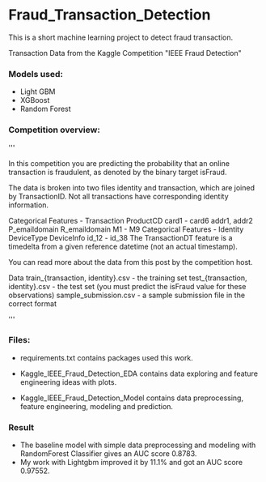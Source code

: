 # Fraud_Transaction_Detection
This is a short machine learning project to detect fraud transaction.

Transaction Data from the Kaggle Competition "IEEE Fraud Detection"

### Models used:
- Light GBM
- XGBoost
- Random Forest

### Competition overview:

'''

In this competition you are predicting the probability that an online transaction is fraudulent, as denoted by the binary target isFraud.

The data is broken into two files identity and transaction, which are joined by TransactionID. Not all transactions have corresponding identity information.

Categorical Features - Transaction
ProductCD
card1 - card6
addr1, addr2
P_emaildomain
R_emaildomain
M1 - M9
Categorical Features - Identity
DeviceType
DeviceInfo
id_12 - id_38
The TransactionDT feature is a timedelta from a given reference datetime (not an actual timestamp).

You can read more about the data from this post by the competition host.

Data
train_{transaction, identity}.csv - the training set
test_{transaction, identity}.csv - the test set (you must predict the isFraud value for these observations)
sample_submission.csv - a sample submission file in the correct format

'''

### Files:

- requirements.txt contains packages used this work.

- Kaggle_IEEE_Fraud_Detection_EDA contains data exploring and feature engineering ideas with plots.

- Kaggle_IEEE_Fraud_Detection_Model contains data preprocessing, feature engineering, modeling and prediction.

### Result
- The baseline model with simple data preprocessing and modeling with RandomForest Classifier gives an AUC score 0.8783. 
- My work with Lightgbm improved it by 11.1% and got an AUC score 0.97552.
